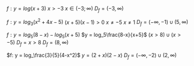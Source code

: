 
$f: y =log(x+3)$
$x>-3$
$x \in (-3; \infty)$
$D_f = (-3, \infty)$

$f: y = log_3(x^2+4x-5)$
$(x+5)(x-1)> 0$
$x \ne -5$
$x \ne 1$
$D_f = (-\infty, -1)\cup(5, \infty)$

$f: y = log_5 (8-x)-log_5(x+5)$
$y = log_5\frac{8-x}{x+5}$
$(x > 8) \cup (x > -5)$
$D_f =x > 8$
$D_f = (8, \infty)$

$f: y = log_\frac{3}{5}(4-x^2)$
$y =(2+x)(2-x)$
$D_f = (-\infty , -2)\cup(2, \infty)$
